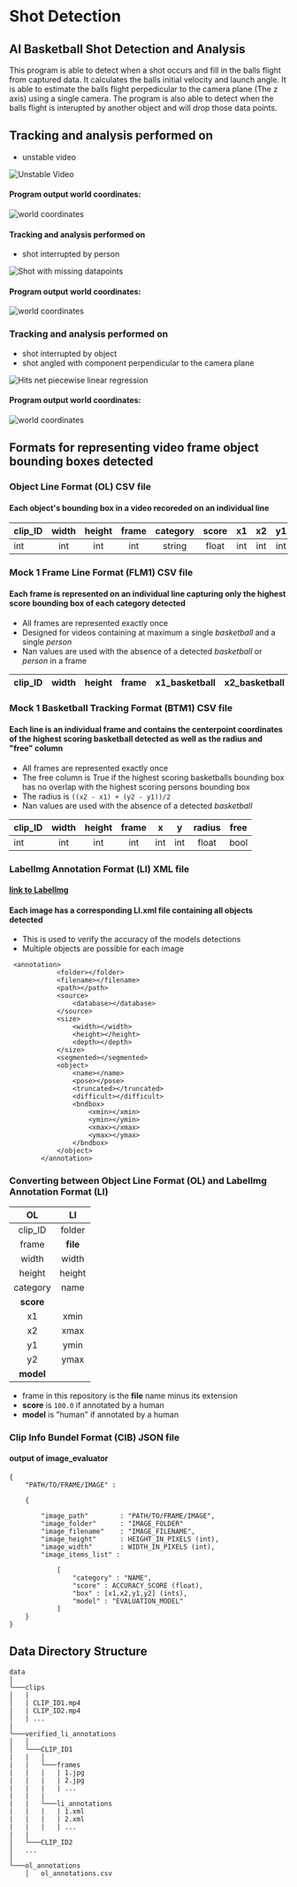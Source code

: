 # Shot Detection

## AI Basketball Shot Detection and Analysis
This program is able to detect when a shot occurs and fill in the balls flight from captured data. It calculates the balls initial velocity and launch angle. It is able to estimate the balls flight perpedicular to the camera plane (The z axis) using a single camera. The program is also able to detect when the balls flight is interupted by another object and will drop those data points.

## Tracking and analysis performed on 
* unstable video

![Unstable Video](shot_1.gif)
#### Program output world coordinates:
![world coordinates](shot_1_trajectory_extrapolation_points_v1.png)

#### Tracking and analysis performed on 
* shot interrupted by person

![Shot with missing datapoints](shot_2.gif)
#### Program output world coordinates:
![world coordinates](shot_2_trajectory_extrapolation_points_v1.png)

### Tracking and analysis performed on 
* shot interrupted by object
* shot angled with component perpendicular to the camera plane

![Hits net piecewise linear regression](shot_16.gif)
#### Program output world coordinates:
![world coordinates](shot_16_trajectory_extrapolation_points_v1.png)



## Formats for representing video frame object bounding boxes detected

### Object Line Format (OL) CSV file
#### Each object's bounding box in a video recoreded on an individual line

| clip_ID | width | height | frame | category | score | x1 | x2 | y1 | y2 | model |
|---------|:-----:|:------:|:-----:|:--------:|:-----:|:--:|:--:|:--:|:--:|:-----:|
| int	  | int   | int    | int   | string   |float  |int |int |int |int |string |

### Mock 1 Frame Line Format (FLM1) CSV file
#### Each frame is represented on an individual line capturing only the highest score bounding box of each category detected
* All frames are represented exactly once
* Designed for videos containing at maximum a single _basketball_ and a single _person_
* Nan values are used with the absence of a detected  _basketball_ or _person_ in a frame

| clip_ID | width | height | frame | x1_basketball | x2_basketball | y1_basketball | y2_basketball | x1_person | x2_person | y1_person | y2_person | 
|---------|:-----:|:------:|:-----:|:-------------:|:-------------:|:-------------:|:-------------:|:---------:|:---------:|:----------:|:-----:|

### Mock 1 Basketball Tracking Format (BTM1) CSV file
#### Each line is an individual frame and contains the centerpoint coordinates of the highest scoring basketball detected as well as the radius and "free" column
* All frames are represented exactly once
* The free column is True if the highest scoring basketballs bounding box has no overlap with the highest scoring persons bounding box
* The radius is ``((x2 - x1) + (y2 - y1))/2``
* Nan values are used with the absence of a detected  _basketball_

| clip_ID | width | height | frame | x | y | radius | free |
|---------|:-----:|:------:|:-----:|:-:|:-:|:------:|:----:|
| int	  | int   | int    | int   |int|int| float  | bool |

### LabelImg Annotation Format (LI) XML file
#### [link to LabelImg](https://github.com/tzutalin/labelImg)
#### Each image has a corresponding LI.xml file containing all objects detected
* This is used to verify the accuracy of the models detections
* Multiple objects are possible for each image
```
 <annotation>
            <folder></folder>
            <filename></filename>
            <path></path>
            <source>
                <database></database>
            </source>
            <size>
                <width></width>
                <height></height>
                <depth></depth>
            </size>
            <segmented></segmented>
            <object>
                <name></name>
                <pose></pose>
                <truncated></truncated>
                <difficult></difficult>
                <bndbox>
                    <xmin></xmin>
                    <ymin></ymin>
                    <xmax></xmax>
                    <ymax></ymax>
                </bndbox>
            </object>
        </annotation>
```

### Converting between Object Line Format (OL) and LabelImg Annotation Format (LI)

| OL | LI |
|:--:|:--:|
|clip_ID|folder|
|frame|**file**|
|width|width|
|height|height|
|category|name|
|**score**| |
|x1|xmin|
|x2|xmax|
|y1|ymin|
|y2|ymax|
|**model**| |

* frame in this repository is the **file** name minus its extension
* **score** is ``100.0`` if annotated by a human
* **model** is "human" if annotated by a human

### Clip Info Bundel Format (CIB) JSON file
#### output of image_evaluator
```
{
	"PATH/TO/FRAME/IMAGE" : 

	{

		"image_path" 		: "PATH/TO/FRAME/IMAGE",
		"image_folder" 		: "IMAGE_FOLDER"
		"image_filename" 	: "IMAGE_FILENAME",
		"image_height" 		: HEIGHT_IN_PIXELS (int),
		"image_width" 		: WIDTH_IN_PIXELS (int),
		"image_items_list" : 

			[
				"category" : "NAME",
				"score" : ACCURACY_SCORE (float),
				"box" : [x1,x2,y1,y2] (ints),
				"model" : "EVALUATION_MODEL"
			]
	}
}
```

## Data Directory Structure
```
data
│
└───clips
│   |
│   | CLIP_ID1.mp4
|   | CLIP_ID2.mp4
│   | ...
|
└───verified_li_annotations
│   │
│   └───CLIP_ID1
|   |   │
|   |   └───frames
|   |   |   | 1.jpg
|   |   |   | 2.jpg
|   |   |   | ...
|   |   |
|   |   └───li_annotations
|   |   |   | 1.xml
|   |   |   | 2.xml
|   |   |   | ...
|   |   
│   └───CLIP_ID2
│   ...
│   
└───ol_annotations
    │   ol_annotations.csv
```
